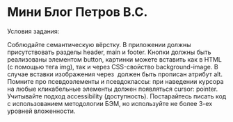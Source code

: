 # Мини Блог Петров В.С.
Условия задания:

Соблюдайте семантическую вёрстку. В приложении должны присутствовать разделы header, main и footer. Кнопки должны быть реализованы элементом button, картинки можете вставить как в HTML (с помощью тега img), так и через CSS-свойство background-image. В случае вставки изображения через <img> должен быть прописан атрибут alt.
Помните про псевдоэлементы и псевдоклассы: при наведении курсора на любые кликабельные элементы должен появляться cursor: pointer.
Учитывайте подход accessibility (доступность).
Постарайтесь писать код с использованием методологии БЭМ, но используйте не более 3-ех уровней вложенности.
